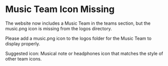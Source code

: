 # Music Team Icon Missing

The website now includes a Music Team in the teams section, but the music.png icon is missing from the logos directory.

Please add a music.png icon to the logos folder for the Music Team to display properly.

Suggested icon: Musical note or headphones icon that matches the style of other team icons.